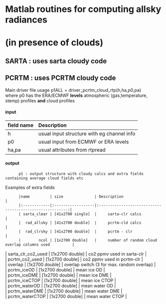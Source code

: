 # Matlab routines for computing allsky radiances    
# (in presence of clouds)

## SARTA : uses sarta cloudy code

## PCRTM : uses PCRTM cloudy code

Main driver file usage
  p1ALL = driver_pcrtm_cloud_rtp(h,ha,p0,pa)     
where p0 has the ERA/ECMWF **levels** atmospheric (gas,temperature, stemp) profiles **and** cloud profiles  

#### input  
  |field name | Description                          |
  |:----|:-------------------------------------------|  
  |h    | usual input structure with eg channel info |  
  |p0   | usual input from ECMWF or ERA levels       |  
  |ha,pa| usual attributes from rtpread              |  

#### output
          p1 : output structure with cloudy calcs and extra fields containing average cloud fields etc   
Examples of extra fields     
  
          
          |name         | size              | Description                                              |
          |:------------|:------------------|:--------------------------------------------------------:|  
          | sarta_clear | [41x2700 single]  |     sarta-clr calcs                                      |  
          |  rad_allsky | [41x2700 double]  |     pcrtm-cld calcs                                      |  
          |  rad_clrsky | [41x2700 double]  |     pcrtm - clr                                          |  
          |        ncol | [1x2700 double]   |     number of random cloud overlap columns used          |  
   | sarta_clr_co2_used | [1x2700 double]   |     co2 ppmv used in sarta-clr                           |  
   |     pcrtm_co2_used | [1x2700 double]   |     co2 ppmv used in pcrtm-clr                           |  
   |            overlap | [1x2700 double]   |     overlap switch (3 for max. random overlap)           |  
   |        pcrtm_iceOD | [1x2700 double]   |     mean ice OD   |  
   |       pcrtm_iceDME | [1x2700 double]   |     mean ice DME  |  
   |      pcrtm_iceCTOP | [1x2700 double]   |     mean ice CTOP |  
   |      pcrtm_waterOD | [1x2700 double]   |     mean water OD |  
   |     pcrtm_waterDME | [1x2700 double]   |     mean water DME |  
   |    pcrtm_waterCTOP | [1x2700 double]   |     mean water CTOP |  


